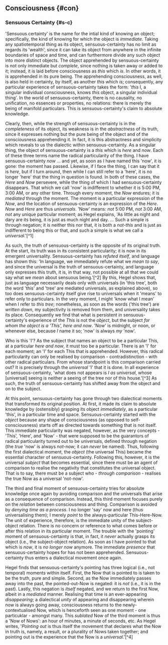 ## Consciousness {#con}

### Sensuous Certainty {#s-c}

'Sensuous certainty' is the name for the intial kind of knowing an object;
specifically, the kind of knowing for which the object is *immediate*. Taking
any spatiotemporal thing as its object, sensuous-certainty has no limit as
regards its 'wealth', since it can take its object from anywhere in the infinite
boundaries of space and time, and can furthermore divide any such object into
more distinct objects. The object apprehended by sensuous-certainty is not only
immediate but *complete*, since nothing is taken away or added to it; instead,
it is laid before consciousness as *this* which *is*. In other words, it is
apprehended in its pure being. The apprehending consciousness, as well, is also
held in certainty, by itself, as another *this* which *is*; consequently, any
particular experience of sensuous-certainty takes the form: '*this* I, a
singular individual consciousness, knows *this* object, a singular individual
thing'. In the world of sensuous-certainty, there is no causality, no
unification, no essences or properties, no relations: there is merely the being
of manifold particulars. This is sensuous-certainty's claim to absolute
knowledge.

Clearly, then, while the strength of sensuous-certainty is in the *completeness*
of its object, its weakness is in the *abstractness* of its truth, since it
expresses nothing but the pure being of the object and of the consciousness
apprehending it. In fact, it is this abstractness and simplicity which reveals
to us the dialectic within sensuous-certainty. As a singular thing, the object
of sensuous-certainty is a *this* which is *here* and *now*. Each of these three
terms name the radical particularity of the thing. I have sensuous-certainty
*now* ... and yet, as soon as I have named this 'now', it is gone: the moment
has passed.  Likewise, if I face the thing, I can say that it is *here*, but if
I turn around, then while I can still refer to a 'here', it is no longer 'here'
that the thing in question is found. In both of these cases, the *Here* and
*Now* persevere, while the thing of which I had sensuous-certainty disappears.
That which we call 'now' is indifferent to whether it is 5:00 PM, 3:00 AM, or
any other time. Through every moment, the *Now* endures; it is *mediated*
through the moment. The moment is a particular expression of the *Now*, and the
location of sensuous-certainty is an expression of the *Here*. *Now* and *Here*
are thus *universals*. 'Now' means: *not* 5:00 PM, *not* 3:00 AM, *not* any
unique particular moment; as Hegel explains, 'As little as night and dary are
its being, it is just as much night and day. ... Such a simple is through
negation; it is neither this nor that, it is both a *not-this* and is just as
indifferent to being this or that, and such a simple is what we call a
*universal*.'[^1]

As such, the truth of sensuous-certainty is the opposite of its original truth.
At the start, its truth was in its consistent particularity; it is now in its
emergent universality. Sensuous-certainty has *refuted itself*, and language has
shown this: 'In language, we immediately refute what we *mean to say*, and since
the universal is the truth of sensuous-certainty, and language only expresses
this truth, it is, in that way, not possible at all that we could say what we
*mean* about sensuous being.'[^2] By this, Hegel shows that, just as language
necessarily deals only with universals (in 'this tree', both the word 'this' and
'tree' are mediated universals, as explained above), so too does
sensuous-certainty itself give rise to universals when it 'means' to refer only
to particulars. In the very moment, I might 'know what I mean' when I refer to
*this tree*; nonetheless, as soon as the words ('this tree') are *written down*,
my subjectivity is removed from them, and universality takes its place.
Consequently we find that what is persistent in sensuous-certainty's experience
of the *This* is not the *object*, but the subject *for whom the object is a
'This', here and now*. 'Now' is midnight, or noon, or whenever else, because *I*
name it so; 'now' is always *my* 'now'.

Who is this 'I'? As the subject that names an object to be a particular This, at
a particular *here and now*, it must too be a particular. There is an 'I' for
each moment; an 'I' for each This that is apprehended. However, this radical
particularity can only be realised by comparison - contradistinction - with
other radical particulars. From whose standpoint is this comparison carried out?
It is precisely through the *universal* 'I' that it is done. In all experience
of sensuous-certainty, 'what does not appears is *I as universal*, whose
[universal] seeing is neither a seeing of the tree nor of this house.'[^3] As
such, the truth of sensuous-certainty has shifted away from the object and on to
the subject.

At this point, sensuous-certainty has gone through two dialectical moments that
transformed its original position. At first, it made its claim to absolute
knowledge by (ostensibly) grasping its object *immediately*, as a particular
'this', in a particular time and space. Sensuous-certainty started with the
*object* because any shape of consciousness (as opposed to self-consciousness)
starts off as directed towards something that is not itself. This immediate
particularity was negated, however, as the very concepts - 'This', 'Here', and
'Now' - that were supposed to be the guarantors of radical particularity turned
out to be universals, defined through negation (the *true* 'now' is always
*not*-now; it can *never* be named). Thus, following the first dialectical
moment, the *object* (the universal This) became the essential character of
sensuous-certainty. Following this, however, it is the universal *subject* that
becomes essential, since there must be an agent of comparison to realise the
negativity that constitutes the universal object. That is to say, there must be
a subject who - *through comparison* - realises the true Now as a universal
'not-now'.

The third and final moment of sensuous-certainty tries for absolute knowledge
once again by avoiding  comparison and the universals that arise as a
consequence of comparison. Instead, this third moment focuses purely on the
*relation* between consciousness and thing. Comparison is avoided by *denying
time as a process*. I no longer 'say' now and here (thus universalising them); I
merely *point* to the always-particular This-Here-Now. The unit of experience,
therefore, is the immediate unity of the subject-object relation. There is no
concern or reference to what comes before or after this relation in its
particular moment. The trouble with the 'pointing' moment of sensuous-certainty
is that, in fact, it *never* actually grasps its object (i.e., the
subject-object relation). As soon as I have pointed to that which is *now*, it
is *no longer now* anymore. The immediate *presence* that sensuous-certainty
hopes for has not been apprehended. Sensuous-certainty thus enters a dialectical
movement once again.

Hegel finds that sensuous-certainty's pointing has three logical (i.e., not
temporal) moments within itself. First, the Now that is pointed to is taken to
be the truth, pure and simple. Second, as the Now immediately passes away into
the past, the pointed-out-Now is negated: it is *not* (i.e., it is in the past).
Lastly, this negation is *itself* negated, and we return to the first Now,
albeit in a *mediated* manner. Realising that time is an ever-appearing
*disappearing*; a dialectical *unity* of appearing and disappearing wherein now
is always going away, consciousness returns to the newly-contextualised Now,
which is henceforth seen as one moment - one particuklar - amongst many. This
*sublated* Now of the third moment is thus a 'Now of Nows': an hour of minutes,
a minute of seconds, etc. As Hegel writes, '*Pointing out* is thus itself the
movement that declares what the Now in truth is, namely, a result, or a
plurality of Nows taken together; and pointing out is the experience that the
Now is a *universal*.'[^4]
